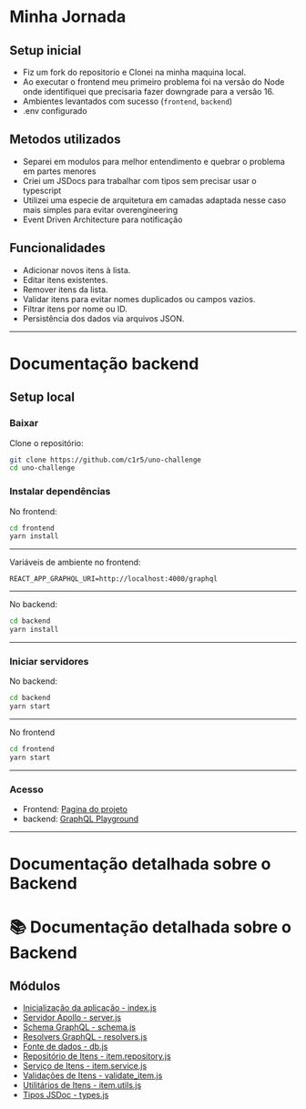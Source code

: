 # Minha Jornada

## Setup inicial
- Fiz um fork do repositorio e Clonei na minha maquina local.
- Ao executar o frontend meu primeiro problema foi na versão do Node onde identifiquei que precisaria fazer downgrade para a versão 16.
- Ambientes levantados com sucesso (`frontend`, `backend`)
- .env configurado

## Metodos utilizados
- Separei em modulos para melhor entendimento e quebrar o problema em partes menores
- Criei um JSDocs para trabalhar com tipos sem precisar usar o typescript
- Utilizei uma especie de arquitetura em camadas adaptada nesse caso mais simples para evitar overengineering
- Event Driven Architecture para notificação

## Funcionalidades

- Adicionar novos itens à lista.
- Editar itens existentes.
- Remover itens da lista.
- Validar itens para evitar nomes duplicados ou campos vazios.
- Filtrar itens por nome ou ID.
- Persistência dos dados via arquivos JSON.

---
# Documentação backend

## Setup local

### Baixar
Clone o repositório:
```bash
git clone https://github.com/c1r5/uno-challenge
cd uno-challenge
```
### Instalar dependências
No frontend:
```bash
cd frontend
yarn install
```
---
Variáveis de ambiente no frontend: 
```
REACT_APP_GRAPHQL_URI=http://localhost:4000/graphql
``` 
---
No backend:
```bash
cd backend
yarn install
```
---
### Iniciar servidores
No backend:
```bash
cd backend
yarn start
```
---
No frontend
```bash
cd frontend
yarn start
```
---
### Acesso
- Frontend: [Pagina do projeto](http://localhost:3000)
- backend: [GraphQL Playground](http://localhost:4000/graphql)

---
# Documentação detalhada sobre o Backend

# 📚 Documentação detalhada sobre o Backend

## Módulos

- [Inicialização da aplicação - index.js](./backend/src/index.md)
- [Servidor Apollo - server.js](./backend/src/modules/graphql/server.md)
- [Schema GraphQL - schema.js](./backend/src/modules/graphql/schema.md)
- [Resolvers GraphQL - resolvers.js](./backend/src/modules/graphql/resolvers.md)
- [Fonte de dados - db.js](./backend/src/modules/item/infra/db/db.md)
- [Repositório de Itens - item.repository.js](./backend/src/modules/item/infra/repositories/item.repository.md)
- [Serviço de Itens - item.service.js](./backend/src/modules/item/application/services/item.service.md)
- [Validações de Itens - validate_item.js](./backend/src/modules/item/domain/validate_item.md)
- [Utilitários de Itens - item.utils.js](./backend/src/modules/item/application/utils/item.utils.md)
- [Tipos JSDoc - types.js](./backend/src/modules/shared/types.md)
